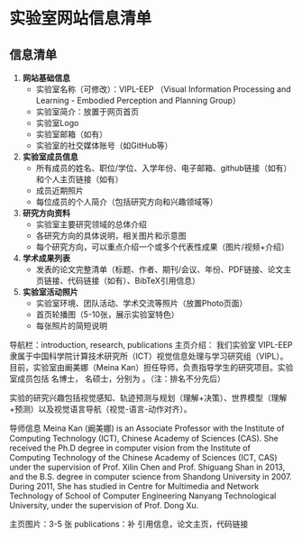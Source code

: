 # 实验室网站信息清单

## 信息清单

1. **网站基础信息**
   - 实验室名称（可修改）：VIPL-EEP （Visual Information Processing and Learning - Embodied Perception and Planning Group）
   - 实验室简介：放置于网页首页
   - 实验室Logo
   - 实验室邮箱（如有）
   - 实验室的社交媒体账号（如GitHub等）
2. **实验室成员信息**
   - 所有成员的姓名、职位/学位、入学年份、电子邮箱、github链接（如有）和个人主页链接（如有）
   - 成员近期照片
   - 每位成员的个人简介（包括研究方向和兴趣领域等）
3. **研究方向资料**
   - 实验室主要研究领域的总体介绍
   - 各研究方向的具体说明，相关图片和示意图
   - 每个研究方向，可以重点介绍一个或多个代表性成果（图片/视频+介绍）
4. **学术成果列表**
   - 发表的论文完整清单（标题、作者、期刊/会议、年份、PDF链接、论文主页链接、代码链接（如有）、BibTeX引用信息）
5. **实验室活动照片**
   - 实验室环境、团队活动、学术交流等照片（放置Photo页面）
   - 首页轮播图（5-10张，展示实验室特色）
   - 每张照片的简短说明


导航栏：introduction, research, publications
主页介绍：
我们实验室 VIPL-EEP 隶属于中国科学院计算技术研究所（ICT）视觉信息处理与学习研究组（VIPL）。目前，实验室由阚美娜（Meina Kan）担任导师，负责指导学生的研究项目。实验室成员包括 名博士， 名硕士，分别为  。（注：排名不分先后）

实验的研究兴趣包括视觉感知、轨迹预测与规划（理解+决策）、世界模型（理解+预测）以及视觉语言导航（视觉-语言-动作对齐）。

导师信息
Meina Kan (阚美娜) is an Associate Professor with the Institute of Computing Technology (ICT), Chinese Academy of Sciences (CAS). She received the Ph.D degree in computer vision from the Institute of Computing Technology of the Chinese Academy of Sciences (ICT, CAS) under the supervision of Prof. Xilin Chen and Prof. Shiguang Shan in 2013, and the B.S. degree in computer science from Shandong University in 2007. During 2011, She has studied in Centre for Multimedia and Network Technology of School of Computer Engineering Nanyang Technological University, under the supervision of Prof. Dong Xu.


主页图片：3-5 张
publications：补 引用信息，论文主页，代码链接